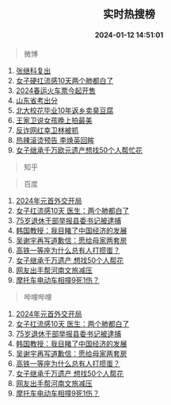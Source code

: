 <div align="center"><h2>实时热搜榜</h2><h4>2024-01-12 14:51:01</h4></div>

> 微博  

1. [张继科复出](https://s.weibo.com/weibo?q=%E5%BC%A0%E7%BB%A7%E7%A7%91%E5%A4%8D%E5%87%BA&t=31&band_rank=1&Refer=top)<br />
2. [女子硬扛流感10天两个肺都白了](https://s.weibo.com/weibo?q=%23%E5%A5%B3%E5%AD%90%E7%A1%AC%E6%89%9B%E6%B5%81%E6%84%9F10%E5%A4%A9%E4%B8%A4%E4%B8%AA%E8%82%BA%E9%83%BD%E7%99%BD%E4%BA%86%23&t=31&band_rank=2&Refer=top)<br />
3. [2024春运火车票今起开售](https://s.weibo.com/weibo?q=%232024%E6%98%A5%E8%BF%90%E7%81%AB%E8%BD%A6%E7%A5%A8%E4%BB%8A%E8%B5%B7%E5%BC%80%E5%94%AE%23&t=31&band_rank=3&Refer=top)<br />
4. [山东省考出分](https://s.weibo.com/weibo?q=%E5%B1%B1%E4%B8%9C%E7%9C%81%E8%80%83%E5%87%BA%E5%88%86&t=31&band_rank=4&Refer=top)<br />
5. [北大校花毕业10年返乡卖臭豆腐](https://s.weibo.com/weibo?q=%23%E5%8C%97%E5%A4%A7%E6%A0%A1%E8%8A%B1%E6%AF%95%E4%B8%9A10%E5%B9%B4%E8%BF%94%E4%B9%A1%E5%8D%96%E8%87%AD%E8%B1%86%E8%85%90%23&t=31&band_rank=5&Refer=top)<br />
6. [王家卫说女孩晚上拍最美](https://s.weibo.com/weibo?q=%23%E7%8E%8B%E5%AE%B6%E5%8D%AB%E8%AF%B4%E5%A5%B3%E5%AD%A9%E6%99%9A%E4%B8%8A%E6%8B%8D%E6%9C%80%E7%BE%8E%23&t=31&band_rank=6&Refer=top)<br />
7. [反诈网红幸卫林被抓](https://s.weibo.com/weibo?q=%23%E5%8F%8D%E8%AF%88%E7%BD%91%E7%BA%A2%E5%B9%B8%E5%8D%AB%E6%9E%97%E8%A2%AB%E6%8A%93%23&t=31&band_rank=7&Refer=top)<br />
8. [热辣滚烫预告 李焕英回眸](https://s.weibo.com/weibo?q=%E7%83%AD%E8%BE%A3%E6%BB%9A%E7%83%AB%E9%A2%84%E5%91%8A%20%E6%9D%8E%E7%84%95%E8%8B%B1%E5%9B%9E%E7%9C%B8&t=31&band_rank=8&Refer=top)<br />
9. [女子继承千万欧元遗产想找50个人帮忙花](https://s.weibo.com/weibo?q=%23%E5%A5%B3%E5%AD%90%E7%BB%A7%E6%89%BF%E5%8D%83%E4%B8%87%E6%AC%A7%E5%85%83%E9%81%97%E4%BA%A7%E6%83%B3%E6%89%BE50%E4%B8%AA%E4%BA%BA%E5%B8%AE%E5%BF%99%E8%8A%B1%23&t=31&band_rank=9&Refer=top)<br />

> 知乎  


> 百度  

1. [2024年元首外交开局](https://www.baidu.com/s?wd=2024%E5%B9%B4%E5%85%83%E9%A6%96%E5%A4%96%E4%BA%A4%E5%BC%80%E5%B1%80&sa=fyb_news&rsv_dl=fyb_news)<br />
2. [女子扛流感10天 医生：两个肺都白了](https://www.baidu.com/s?wd=%E5%A5%B3%E5%AD%90%E6%89%9B%E6%B5%81%E6%84%9F10%E5%A4%A9+%E5%8C%BB%E7%94%9F%EF%BC%9A%E4%B8%A4%E4%B8%AA%E8%82%BA%E9%83%BD%E7%99%BD%E4%BA%86&sa=fyb_news&rsv_dl=fyb_news)<br />
3. [75岁退休干部举报县委书记被逮捕](https://www.baidu.com/s?wd=75%E5%B2%81%E9%80%80%E4%BC%91%E5%B9%B2%E9%83%A8%E4%B8%BE%E6%8A%A5%E5%8E%BF%E5%A7%94%E4%B9%A6%E8%AE%B0%E8%A2%AB%E9%80%AE%E6%8D%95&sa=fyb_news&rsv_dl=fyb_news)<br />
4. [韩国教授：我目睹了中国经济的发展](https://www.baidu.com/s?wd=%E9%9F%A9%E5%9B%BD%E6%95%99%E6%8E%88%EF%BC%9A%E6%88%91%E7%9B%AE%E7%9D%B9%E4%BA%86%E4%B8%AD%E5%9B%BD%E7%BB%8F%E6%B5%8E%E7%9A%84%E5%8F%91%E5%B1%95&sa=fyb_news&rsv_dl=fyb_news)<br />
5. [吴谢宇再写道歉信：愿给母家两套房](https://www.baidu.com/s?wd=%E5%90%B4%E8%B0%A2%E5%AE%87%E5%86%8D%E5%86%99%E9%81%93%E6%AD%89%E4%BF%A1%EF%BC%9A%E6%84%BF%E7%BB%99%E6%AF%8D%E5%AE%B6%E4%B8%A4%E5%A5%97%E6%88%BF&sa=fyb_news&rsv_dl=fyb_news)<br />
6. [高铁一等座为什么总有人打掼蛋？](https://www.baidu.com/s?wd=%E9%AB%98%E9%93%81%E4%B8%80%E7%AD%89%E5%BA%A7%E4%B8%BA%E4%BB%80%E4%B9%88%E6%80%BB%E6%9C%89%E4%BA%BA%E6%89%93%E6%8E%BC%E8%9B%8B%EF%BC%9F&sa=fyb_news&rsv_dl=fyb_news)<br />
7. [女子继承千万遗产 想找50个人帮花](https://www.baidu.com/s?wd=%E5%A5%B3%E5%AD%90%E7%BB%A7%E6%89%BF%E5%8D%83%E4%B8%87%E9%81%97%E4%BA%A7+%E6%83%B3%E6%89%BE50%E4%B8%AA%E4%BA%BA%E5%B8%AE%E8%8A%B1&sa=fyb_news&rsv_dl=fyb_news)<br />
8. [网友出手帮河南文旅减压](https://www.baidu.com/s?wd=%E7%BD%91%E5%8F%8B%E5%87%BA%E6%89%8B%E5%B8%AE%E6%B2%B3%E5%8D%97%E6%96%87%E6%97%85%E5%87%8F%E5%8E%8B&sa=fyb_news&rsv_dl=fyb_news)<br />
9. [摩托车电动车相撞9死1伤？](https://www.baidu.com/s?wd=%E6%91%A9%E6%89%98%E8%BD%A6%E7%94%B5%E5%8A%A8%E8%BD%A6%E7%9B%B8%E6%92%9E9%E6%AD%BB1%E4%BC%A4%EF%BC%9F&sa=fyb_news&rsv_dl=fyb_news)<br />

> 哔哩哔哩  

1. [2024年元首外交开局](https://www.baidu.com/s?wd=2024%E5%B9%B4%E5%85%83%E9%A6%96%E5%A4%96%E4%BA%A4%E5%BC%80%E5%B1%80&sa=fyb_news&rsv_dl=fyb_news)<br />
2. [女子扛流感10天 医生：两个肺都白了](https://www.baidu.com/s?wd=%E5%A5%B3%E5%AD%90%E6%89%9B%E6%B5%81%E6%84%9F10%E5%A4%A9+%E5%8C%BB%E7%94%9F%EF%BC%9A%E4%B8%A4%E4%B8%AA%E8%82%BA%E9%83%BD%E7%99%BD%E4%BA%86&sa=fyb_news&rsv_dl=fyb_news)<br />
3. [75岁退休干部举报县委书记被逮捕](https://www.baidu.com/s?wd=75%E5%B2%81%E9%80%80%E4%BC%91%E5%B9%B2%E9%83%A8%E4%B8%BE%E6%8A%A5%E5%8E%BF%E5%A7%94%E4%B9%A6%E8%AE%B0%E8%A2%AB%E9%80%AE%E6%8D%95&sa=fyb_news&rsv_dl=fyb_news)<br />
4. [韩国教授：我目睹了中国经济的发展](https://www.baidu.com/s?wd=%E9%9F%A9%E5%9B%BD%E6%95%99%E6%8E%88%EF%BC%9A%E6%88%91%E7%9B%AE%E7%9D%B9%E4%BA%86%E4%B8%AD%E5%9B%BD%E7%BB%8F%E6%B5%8E%E7%9A%84%E5%8F%91%E5%B1%95&sa=fyb_news&rsv_dl=fyb_news)<br />
5. [吴谢宇再写道歉信：愿给母家两套房](https://www.baidu.com/s?wd=%E5%90%B4%E8%B0%A2%E5%AE%87%E5%86%8D%E5%86%99%E9%81%93%E6%AD%89%E4%BF%A1%EF%BC%9A%E6%84%BF%E7%BB%99%E6%AF%8D%E5%AE%B6%E4%B8%A4%E5%A5%97%E6%88%BF&sa=fyb_news&rsv_dl=fyb_news)<br />
6. [高铁一等座为什么总有人打掼蛋？](https://www.baidu.com/s?wd=%E9%AB%98%E9%93%81%E4%B8%80%E7%AD%89%E5%BA%A7%E4%B8%BA%E4%BB%80%E4%B9%88%E6%80%BB%E6%9C%89%E4%BA%BA%E6%89%93%E6%8E%BC%E8%9B%8B%EF%BC%9F&sa=fyb_news&rsv_dl=fyb_news)<br />
7. [女子继承千万遗产 想找50个人帮花](https://www.baidu.com/s?wd=%E5%A5%B3%E5%AD%90%E7%BB%A7%E6%89%BF%E5%8D%83%E4%B8%87%E9%81%97%E4%BA%A7+%E6%83%B3%E6%89%BE50%E4%B8%AA%E4%BA%BA%E5%B8%AE%E8%8A%B1&sa=fyb_news&rsv_dl=fyb_news)<br />
8. [网友出手帮河南文旅减压](https://www.baidu.com/s?wd=%E7%BD%91%E5%8F%8B%E5%87%BA%E6%89%8B%E5%B8%AE%E6%B2%B3%E5%8D%97%E6%96%87%E6%97%85%E5%87%8F%E5%8E%8B&sa=fyb_news&rsv_dl=fyb_news)<br />
9. [摩托车电动车相撞9死1伤？](https://www.baidu.com/s?wd=%E6%91%A9%E6%89%98%E8%BD%A6%E7%94%B5%E5%8A%A8%E8%BD%A6%E7%9B%B8%E6%92%9E9%E6%AD%BB1%E4%BC%A4%EF%BC%9F&sa=fyb_news&rsv_dl=fyb_news)<br />
